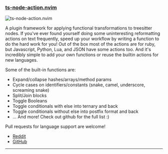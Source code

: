 <h3 id="ts-node-action.nvim">
  <a href="#ts-node-action.nvim">
    <span class="icon-text">
      <span class="icon">
        <i class="fa-solid fa-book"></i>
      </span>
    </span>
    <span>ts-node-action.nvim</span>
  </a>
</h3>

![ts-node-action.nvim](https://user-images.githubusercontent.com/7228095/210154055-8851210e-e8e1-4ba3-a474-0be373df8d1b.gif)

A plugin framework for applying functional transformations to treesitter nodes. If you've ever found yourself doing some uninteresting reformatting actions on text frequently, speed up your workflow by writing a function to do the hard work for you! Out of the box most of the actions are for ruby, but Javascript, Python, Lua, and JSON have some actions too. And it's incredibly simple to add your own functions or reuse the builtin actions for new languages. 

Some of the built-in functions are:
- Expand/collapse hashes/arrays/method params
- Cycle cases on identifiers/constants (snake, camel, underscore, screaming snake)
- Split/Join blocks
- Toggle Booleans
- Toggle conditionals with else into ternary and back
- Toggle conditionals without else into postfix format and back
- ... And more! Check out github for the full list :)

Pull requests for language support are welcome!

- [Reddit](https://old.reddit.com/r/neovim/comments/1054s17/new_plugin_preview_treesitter_node_action/)
- [GitHub](https://github.com/CKolkey/ts-node-action)

---
